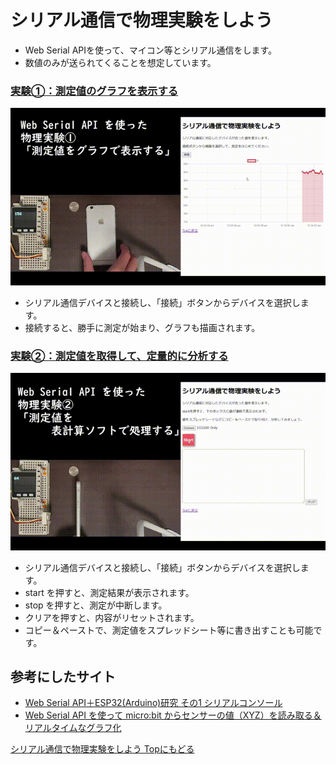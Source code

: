 # シリアル通信で物理実験をしよう

* Web Serial APIを使って、マイコン等とシリアル通信をします。
* 数値のみが送られてくることを想定しています。

### [実験①：測定値のグラフを表示する](https://phys-ken.github.io/webserial_app/graphapp.html)

![画像が表示できません](figs/graph.gif)

* シリアル通信デバイスと接続し、「接続」ボタンからデバイスを選択します。
* 接続すると、勝手に測定が始まり、グラフも描画されます。


### [実験②：測定値を取得して、定量的に分析する](https://phys-ken.github.io/webserial_app/valueapp.html)

![画像が表示できません](figs/value.gif)


* シリアル通信デバイスと接続し、「接続」ボタンからデバイスを選択します。
* start を押すと、測定結果が表示されます。
* stop を押すと、測定が中断します。
* クリアを押すと、内容がリセットされます。
* コピー＆ペーストで、測定値をスプレッドシート等に書き出すことも可能です。


## 参考にしたサイト
* [Web Serial API＋ESP32(Arduino)研究 その1 シリアルコンソール](https://lang-ship.com/blog/work/web-serial-api-esp32-01-console/)
* [Web Serial API を使って micro:bit からセンサーの値（XYZ）を読み取る＆リアルタイムなグラフ化](https://qiita.com/youtoy/items/6394a5570ddd54a2ce87)

[シリアル通信で物理実験をしよう Topにもどる](https://phys-ken.github.io/webserial_app
)